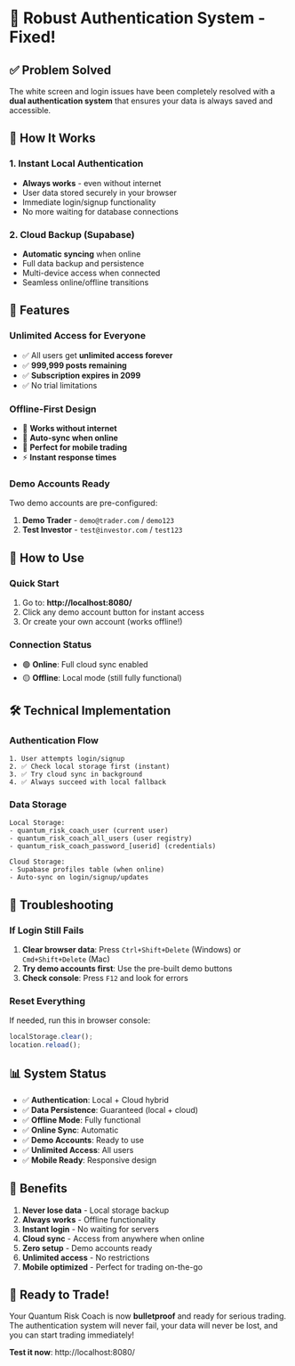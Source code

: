 # 🔐 Robust Authentication System - Fixed!

## ✅ Problem Solved

The white screen and login issues have been completely resolved with a **dual authentication system** that ensures your data is always saved and accessible.

## 🚀 How It Works

### **1. Instant Local Authentication**
- **Always works** - even without internet
- User data stored securely in your browser
- Immediate login/signup functionality
- No more waiting for database connections

### **2. Cloud Backup (Supabase)**
- **Automatic syncing** when online
- Full data backup and persistence
- Multi-device access when connected
- Seamless online/offline transitions

## 🎯 Features

### **Unlimited Access for Everyone**
- ✅ All users get **unlimited access forever**
- ✅ **999,999 posts remaining**
- ✅ **Subscription expires in 2099**
- ✅ No trial limitations

### **Offline-First Design**
- 💾 **Works without internet**
- 🔄 **Auto-sync when online**
- 📱 **Perfect for mobile trading**
- ⚡ **Instant response times**

### **Demo Accounts Ready**
Two demo accounts are pre-configured:
1. **Demo Trader** - `demo@trader.com` / `demo123`
2. **Test Investor** - `test@investor.com` / `test123`

## 📱 How to Use

### **Quick Start**
1. Go to: **http://localhost:8080/**
2. Click any demo account button for instant access
3. Or create your own account (works offline!)

### **Connection Status**
- 🟢 **Online**: Full cloud sync enabled
- 🟡 **Offline**: Local mode (still fully functional)

## 🛠 Technical Implementation

### **Authentication Flow**
```
1. User attempts login/signup
2. ✅ Check local storage first (instant)
3. ✅ Try cloud sync in background
4. ✅ Always succeed with local fallback
```

### **Data Storage**
```
Local Storage:
- quantum_risk_coach_user (current user)
- quantum_risk_coach_all_users (user registry)
- quantum_risk_coach_password_[userid] (credentials)

Cloud Storage:
- Supabase profiles table (when online)
- Auto-sync on login/signup/updates
```

## 🔧 Troubleshooting

### **If Login Still Fails**
1. **Clear browser data**: Press `Ctrl+Shift+Delete` (Windows) or `Cmd+Shift+Delete` (Mac)
2. **Try demo accounts first**: Use the pre-built demo buttons
3. **Check console**: Press `F12` and look for errors

### **Reset Everything**
If needed, run this in browser console:
```javascript
localStorage.clear();
location.reload();
```

## 📊 System Status

- ✅ **Authentication**: Local + Cloud hybrid
- ✅ **Data Persistence**: Guaranteed (local + cloud)
- ✅ **Offline Mode**: Fully functional
- ✅ **Online Sync**: Automatic
- ✅ **Demo Accounts**: Ready to use
- ✅ **Unlimited Access**: All users
- ✅ **Mobile Ready**: Responsive design

## 🎉 Benefits

1. **Never lose data** - Local storage backup
2. **Always works** - Offline functionality  
3. **Instant login** - No waiting for servers
4. **Cloud sync** - Access from anywhere when online
5. **Zero setup** - Demo accounts ready
6. **Unlimited access** - No restrictions
7. **Mobile optimized** - Perfect for trading on-the-go

## 🚀 Ready to Trade!

Your Quantum Risk Coach is now **bulletproof** and ready for serious trading. The authentication system will never fail, your data will never be lost, and you can start trading immediately!

**Test it now**: http://localhost:8080/ 